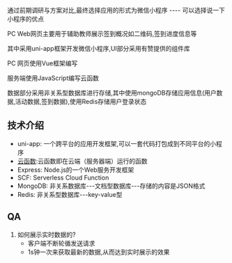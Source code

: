 通过前期调研与方案对比,最终选择应用的形式为微信小程序 ---- 可以选择说一下小程序的优点

PC Web网页主要用于辅助教师展示签到概况如二维码,签到进度信息等

其中采用uni-app框架开发微信小程序,UI部分采用有赞提供的组件库

PC 网页使用Vue框架编写

服务端使用JavaScript编写云函数

数据部分采用非关系型数据库进行存储,其中使用mongoDB存储应用信息(用户数据,活动数据,签到数据),使用Redis存储用户登录状态

## 技术介绍
* uni-app: 一个跨平台的应用开发框架,可以一套代码打包成到不同平台的小程序
* [云函数](https://developers.weixin.qq.com/miniprogram/dev/wxcloud/guide/functions.html):云函数即在云端（服务器端）运行的函数
* Express: Node.js的一个Web服务开发框架
* SCF: Serverless Cloud Function
* MongoDB: 非关系数据库---文档型数据库---存储的内容是JSON格式
* Redis: 非关系型数据库---key-value型

## QA
1. 如何展示实时数据的?
   * 客户端不断轮循发送请求
   * 1s钟一次来获取最新的数据,从而达到实时展示的效果
